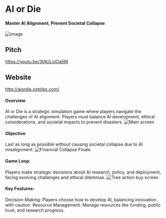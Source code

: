 # AI or Die

#### Master AI Alignment, Prevent Societal Collapse
![image](https://github.com/user-attachments/assets/e96ab91f-7bcc-4444-8f67-88f4b86dfd02)

## Pitch
https://youtu.be/3tAULolOa5M

## Website
http://aiordie.ostolex.com/

#### Overview
AI or Die is a strategic simulation game where players navigate the challenges of AI alignment. Players must balance AI development, ethical considerations, and societal impacts to prevent disasters.
![Main screen](https://github.com/user-attachments/assets/ac318fe3-9ebd-48f0-b38f-817a073c425f)


#### Objective
Last as long as possible without causing societal collapse due to AI misalignment.
![Financial Collapse Finale](https://github.com/user-attachments/assets/4db28d5b-8be8-4ed3-8cfd-09ee3360a8b8)

#### Game Loop: 
Players make strategic decisions about AI research, policy, and deployment, facing evolving challenges and ethical dilemmas.
![Tree   action buy screen](https://github.com/user-attachments/assets/b09602c1-5f92-4294-9c79-c3b39120a666)

#### Key Features:
Decision-Making: Players choose how to develop AI, balancing innovation with caution.
Resource Management: Manage resources like funding, public trust, and research progress.

